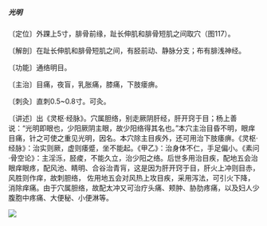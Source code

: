 ##### 光明

〔定位〕外踝上5寸，腓骨前缘，趾长伸肌和腓骨短肌之间取穴（图117）。

〔解剖〕在趾长伸肌和腓骨短肌之间，有胫前动、静脉分支；布有腓浅神经。

〔功能〕通络明目。

〔主治〕目痛，夜盲，乳胀痛，膝痛，下肢瘘痹。

〔刺灸〕直刺0.5~0.8寸。可灸。

〔讲述〕出《灵枢·经脉》。穴属胆络，别走厥阴肝经，肝开窍于目；杨上善说：“光明即眼也，少阳厥阴主眼，故少阳络得其名也。”本穴主治目昏不明，眼痒目痛，针之可使之重见光明，因名。本穴除主目疾外，还可用治下肢痿痹。《灵枢·经脉》：治实则厥，虚则痿蹙，坐不能起。《甲乙》：治身体不仁，手足偏小。《素问·骨空论》：主淫泺，胫痠，不能久立，治少阳之络。后世多用治目疾，配地五会治眼痒眼疼，配风池、睛明、合谷治青肓，这是因为肝开窍于目，肝火上冲则目赤，风胜则作痒，故刺胆络， 佐用地五会对风热上攻目疾，采用泻法，可引火下降，消除痒痛。由于穴属胆络，故配太冲又可治疗头痛、颊肿、胁肋疼痛，以及妇人少腹胞中疼痛、大便秘、小便淋等。

![](img/图117.jpg)
